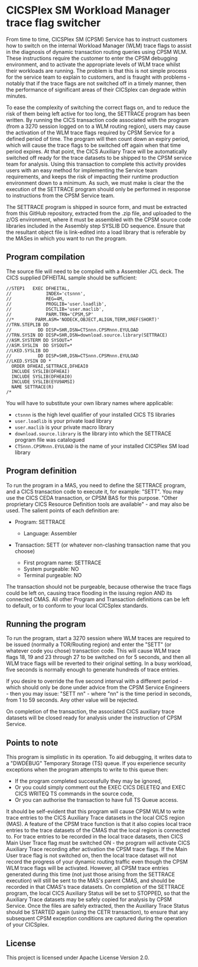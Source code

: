# CICSPlex SM Workload Manager trace flag switcher

From time to time, CICSPlex SM (CPSM) Service has to instruct customers how to switch on the internal Workload Manager (WLM) trace flags to assist in the diagnosis of dynamic transaction routing queries using CPSM WLM.  These instructions require the customer to enter the CPSM debugging environment, and to activate the appropriate levels of WLM trace whilst their workloads are running. The problem is that this is not simple process for the service team to explain to customers, and is fraught with problems - notably that if the trace flags are not switched off in a timely manner, then the performance of significant areas of their CICSplex can degrade within minutes.

To ease the complexity of switching the correct flags on, and to reduce the risk of them being left active for too long, the SETTRACE program has been written. By running the CICS transaction code associated with the program (from a 3270 session logged on to a WLM routing region), users may cause the activation of the WLM trace flags required by CPSM Service for a defined period of time. The program will then count down an expiry period, which will cause the trace flags to be switched off again when that time period expires. At that point, the CICS Auxiliary Trace will be automatically switched off ready for the trace datasets to be shipped to the CPSM service team for analysis. Using this transaction to complete this activity provides users with an easy method for implementing the Service team requirements, and keeps the risk of impacting their runtime production environment down to a minimum. As such, we must make is clear the the execution of the SETTRACE program should only be performed in response to instructions from the CPSM Service team.

The SETTRACE program is shipped in source form, and must be extracted from this GitHub repository, extracted from the .zip file, and uploaded to the z/OS environment, where it must be assembled with the CPSM source code libraries included in the Assembly step SYSLIB DD sequence. Ensure that the resultant object file is link-edited into a load library that is referable by the MASes in which you want to run the program.


## Program compilation
The source file will need to be compiled with a Assembler JCL deck. The CICS supplied DFHEITAL sample should be sufficient:

    //STEP1   EXEC DFHEITAL,                                              
    //             INDEX='ctsnnn',                            
    //             REG=4M,                                                
    //             PROGLIB='user.loadlib',                              
    //             DSCTLIB='user.maclib',                  
    //             PARM.TRN='CPSM,SP'                                     
    //*        PARM.ASM='NODECK,OBJECT,ALIGN,TERM,XREF(SHORT)'            
    //TRN.STEPLIB DD                                                      
    //          DD DISP=SHR,DSN=CTSnnn.CPSMnnn.EYULOAD               
    //TRN.SYSIN DD DISP=SHR,DSN=download.source.library(SETTRACE)
    //ASM.SYSTERM DD SYSOUT=*                                             
    //ASM.SYSLIN  DD SYSOUT=*                                              
    //LKED.SYSLIB DD                                                      
    //          DD DISP=SHR,DSN=CTSnnn.CPSMnnn.EYULOAD      
    //LKED.SYSIN DD *                                                     
      ORDER DFHEAI,SETTRACE,DFHEAI0                                       
      INCLUDE SYSLIB(DFHEAI)                                              
      INCLUDE SYSLIB(DFHEAI0)                                             
      INCLUDE SYSLIB(EYU9AMSI)                                            
      NAME SETTRACE(R)                                                    
    /*                                                                    

You will have to substitute your own library names where applicable:
+ `ctsnnn` is the high level qualifier of your installed CICS TS libraries
+ `user.loadlib` is your private load library
+ `user.maclib` is your private macro library
+ `download.source.library` is the library into which the SETTRACE program file was catalogued
+ `CTSnnn.CPSMnnn.EYULOAD` is the name of your installed CICSPlex SM load library



## Program definition
To run the program in a MAS, you need to define the SETTRACE program, and a CICS transaction code to execute it, for example: "SETT". You may use the CICS CEDA transaction, or CPSM BAS for this purpose. "Other proprietary CICS Resource Definition tools are available" - and may also be used. The salient points of each definition are:

+ Program: SETTRACE
  + Language: Assembler

+ Transaction: SETT (or whatever non-clashing transaction name that you choose)
  + First program name: SETTRACE
  + System purgeable: NO
  + Terminal purgeable: NO

The transaction should not be purgeable, because otherwise the trace flags could be left on, causing trace flooding in the issuing region AND its connected CMAS. All other Program and Transaction definitions can be left to default, or to conform to your local CICSplex standards.


## Running the program
To run the program, start a 3270 session where WLM traces are required to be issued (normally a TOR/Routing region) and enter the "SETT" (or whatever code you chose) transaction code. This will cause WLM trace flags 18, 19 and 23 through 27 to be switched on for 5 seconds, and then all WLM trace flags will be reverted to their original setting. In a busy workload, five seconds is normally enough to generate hundreds of trace entries.

If you desire to override the five second interval with a different period - which should only be done under advice from the CPSM Service Engineers - then you may issue: "SETT nn"  -  where "nn" is the time period in seconds, from 1 to 59 seconds. Any other value will be rejected.

On completion of the transaction, the associated CICS auxiliary trace datasets will be closed ready for analysis under the instruction of CPSM Service.


## Points to note
This program is simplistic in its operation. To aid debugging, it writes data to a "DWDEBUG" Temporary Storage (TS) queue. If you experience security exceptions when the program attempts to write to this queue then:
+ If the program  completed successfully they may be ignored,
+ Or you could simply comment out the EXEC CICS DELETEQ and EXEC CICS WRITEQ TS commands in the source code,
+ Or you can authorise the transaction to have full TS Queue access.

It should be self-evident that this program will cause CPSM WLM to write trace entries to the CICS Auxiliary Trace datasets in the local CICS region (MAS).  A feature of the CPSM trace function is that it also copies local trace entries to the trace datasets of the CMAS that the local region is connected to. For trace entries to be recorded in the local trace datasets, then CICS Main User Trace flag must be switched ON - the program will activate CICS Auxiliary Trace recording after activation the CPSM trace flags. If the Main User trace flag is not switched on, then the local trace dataset will not record the progress of your dynamic routing traffic even though the CPSM WLM trace flags will be activated. However, all CPSM trace entries generated during this time (not just those arising from the SETTRACE execution) will still be sent to the MAS's parent CMAS, and should be recorded in that CMAS's trace datasets.  On completion of the SETTRACE program, the local CICS Auxiliary Status will be set to STOPPED, so that the Auxiliary Trace datasets may be safely copied for analysis by CPSM Service. Once the files are safely extracted, then the Auxiliary Trace Status should be STARTED again (using the CETR transaction), to ensure that any subsequent CPSM exception conditions are captured during the operation of your CICSplex. 


## License

This project is licensed under Apache License Version 2.0.

